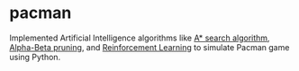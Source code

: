 # pacman

Implemented Artificial Intelligence algorithms like [A* search algorithm](https://www.geeksforgeeks.org/a-search-algorithm/), [Alpha-Beta pruning](https://en.wikipedia.org/wiki/Alpha%E2%80%93beta_pruning), and [Reinforcement Learning](https://www.geeksforgeeks.org/what-is-reinforcement-learning/) to simulate Pacman game using Python.
